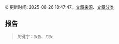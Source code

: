 :alarm_clock: 更新时间: 2025-08-26 18:47:47。[文章来源](/README.md)、[文章分类](/TAGS.md)

## 报告


> 关键字：`报告`、`月报`



